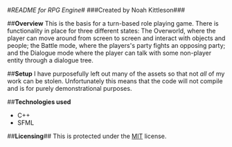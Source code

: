 #_README for RPG Engine_#
###Created by Noah Kittleson###
 
##**Overview**
 This is the basis for a turn-based role playing game.  There is functionality in place for three different states: The Overworld, where the player can move around from screen to screen and interact with objects and people; the Battle mode, where the players's party fights an opposing party; and the Dialogue mode where the player can talk with some non-player entity through a dialogue tree.
 
##**Setup**
I have purposefully left out many of the assets so that not _all_ of my work can be stolen.  Unfortunately this means that the code will not compile and is for purely demonstrational purposes.
 
##**Technologies used**
* C++
* SFML

##**Licensing**##
This is protected under the [MIT](https://en.wikipedia.org/wiki/MIT_License) license.
